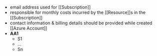 - email address used for [[Subscription]]
- responsible for monthly costs incurred by the [[Resource]]s in the [[Subscription]]
- contact information & billing details should be provided while created [[Azure Account]]
- **AA1**
	- S1
	- ...
	- Sn

